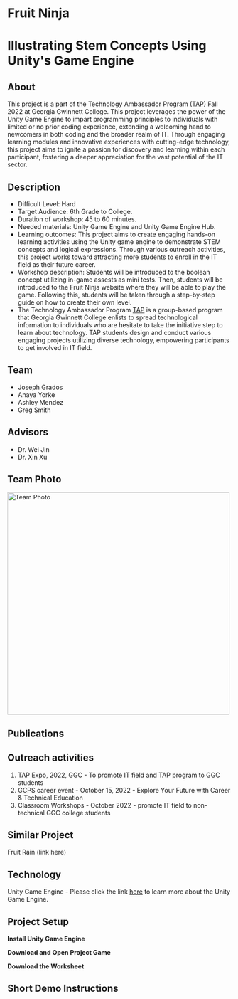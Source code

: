 # Fruit Ninja
# Illustrating Stem Concepts Using Unity's Game Engine
## About 
This project is a part of the Technology Ambassador Program ([TAP](https://www.ggc.edu/academics/school-of-science-and-technology/research-internships-service-learning/technology-ambassador-program)) Fall 2022 at Georgia Gwinnett College. This project leverages the power of the Unity Game Engine to impart programming principles to individuals with limited or no prior coding experience, extending a welcoming hand to newcomers in both coding and the broader realm of IT. Through engaging learning modules and innovative experiences with cutting-edge technology, this project aims to ignite a passion for discovery and learning within each participant, fostering a deeper appreciation for the vast potential of the IT sector.
## Description
- Difficult Level: Hard
-  Target Audience: 6th Grade to College.
-   Duration of workshop: 45 to 60 minutes.
-   Needed materials: Unity Game Engine and Unity Game Engine Hub.
-   Learning outcomes: This project aims to create engaging hands-on learning activities using the Unity game engine to demonstrate STEM concepts and logical expressions. Through various outreach activities, this project works toward attracting more students to enroll in the IT field as their future career.
-   Workshop description: Students will be introduced to the boolean concept utilizing in-game assests as mini tests. Then, students will be introduced to the Fruit Ninja website where they will be able to play the game. Following this, students will be taken through a step-by-step guide on how to create their own level.
-   The Technology Ambassador Program [TAP](https://www.ggc.edu/academics/school-of-science-and-technology/research-internships-service-learning/technology-ambassador-program) is a group-based program that Georgia Gwinnett College enlists to spread technological information to individuals who are hesitate to take the initiative step to learn about technology. TAP students design and conduct various engaging projects utilizing diverse technology,  empowering participants to get involved in IT field.

## Team
- Joseph Grados
- Anaya Yorke
- Ashley Mendez
- Greg Smith

## Advisors
- Dr. Wei Jin
- Dr. Xin Xu

## Team Photo
<img alt="Team Photo" src="https://github.com/TAP-GGC/FruitNinja/blob/main/media/image_2024-05-28_155937933.png" width="500">

## Publications


## Outreach activities
1. TAP Expo, 2022, GGC - To promote IT field and TAP program to GGC students
2. GCPS career event - October 15, 2022 - Explore Your Future with Career & Technical Education 
3. Classroom Workshops - October 2022 - promote IT field to non-technical GGC college students

## Similar Project
Fruit Rain (link here)

## Technology
Unity Game Engine - Please click the link [here](https://Unity.com/games) to learn more about the Unity Game Engine.

## Project Setup
**Install Unity Game Engine**

**Download and Open Project Game**

**Download the Worksheet**

## Short Demo Instructions
